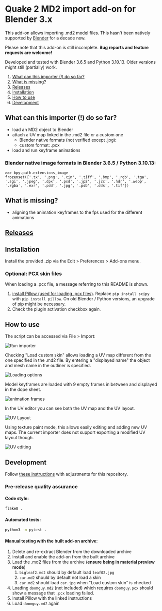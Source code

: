 # Quake 2 MD2 import add-on for Blender 3.x
This add-on allows importing .md2 model files. This hasn't been
natively supported by [Blender](https://www.blender.org/) for
a decade now.

Please note that this add-on is still incomplete. **Bug reports and feature
requests are welcome!**

Developed and tested with Blender 3.6.5 and Python 3.10.13.
Older versions might still (partially) work.

1. [What can this importer (!) do so far?](#what-can-this-importer--do-so-far)
2. [What is missing?](#what-is-missing)
3. [Releases](#releases)
4. [Installation](#installation)
6. [How to use](#how-to-use)
5. [Development](#development)

## What can this importer (!) do so far?

- load an MD2 object to Blender
- attach a UV map linked in the .md2 file or a custom one
  - Blender native formats (not verified except .jpg):
  - custom format: .pcx
- load and run keyframe animations

### Blender native image formats in Blender 3.6.5 / Python 3.10.13:
```python3
>>> bpy.path.extensions_image
frozenset({'.tx', '.png', '.cin', '.tiff', '.bmp', '.rgb', '.tga', '.sgi', '.jpeg', '.dpx', '.psd', '.jp2', '.j2c', '.hdr', '.webp', '.rgba', '.exr', '.pdd', '.jpg', '.psb', '.dds', '.tif'})
```
## What is missing?

- aligning the animation keyframes to the fps used for the different animations

## [Releases](https://github.com/lennart-g/blender-md2-importer/releases)

## Installation
Install the provided .zip via the Edit > Preferences > Add-ons menu.

### Optional: PCX skin files
When loading a .pcx file, a message referring to this README is shown.

1. [install Pillow (used for loading .pcx files)](https://blender.stackexchange.com/a/122337). 
Replace `pip install scipy` with `pip install pillow`.
On old Blender / Python versions, an upgrade of pip might be necessary.
2. Check the plugin activation checkbox again.

## How to use

The script can be accessed via File > Import:

![Run importer](imgs/run_script.png)

Checking "Load custom skin" allows loading a UV map different
from the one specified in the .md2 file. By entering a
"displayed name" the object and mesh name in the outliner
is specified.

![Loading options](imgs/loading_options.png)

Model keyframes are loaded with 9 empty frames in between
and displayed in the dope sheet.

![animation frames](imgs/flag_animation_frames.png)

In the UV editor you can see both the UV map and
the UV layout.

![UV Layout](imgs/uv_layout.png)

Using texture paint mode, this allows easily editing
and adding new UV maps. The current importer does not
support exporting a modified UV layout though.

![UV editing](imgs/texture_paint.png)

## Development
Follow [these instructions](https://github.com/lennart-g/bsp_hacking/blob/master/docs/blender_importer.md)
with adjustments for this repository.

### Pre-release quality assurance
#### Code style:
```bash
flake8 .
```

#### Automated tests:
```bash
python3 -m pytest .
```

#### Manual testing with the built add-on archive:
1. Delete and re-extract Blender from the downloaded archive
2. Install and enable the add-on from the built archive
3. Load the .md2 files from the archive (**ensure being in material preview mode**)
   1. `bigleaf2.md2` should by default load `leaf02.jpg`
   2. `car.md2` should by default not load a skin
   3. `car.md2` should load `car.jpg` when "Load custom skin" is checked
4. Loading `doomguy.md2` (not included) which requires `doomguy.pcx`
should show a message that `.pcx` loading failed.
5. Install Pillow with the linked instructions
6. Load `doomguy.md2` again